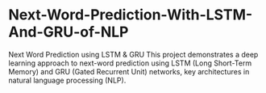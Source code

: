 # Next-Word-Prediction-With-LSTM-And-GRU-of-NLP
Next Word Prediction using LSTM &amp; GRU  This project demonstrates a deep learning approach to next-word prediction using LSTM (Long Short-Term Memory) and GRU (Gated Recurrent Unit) networks, key architectures in natural language processing (NLP). 
